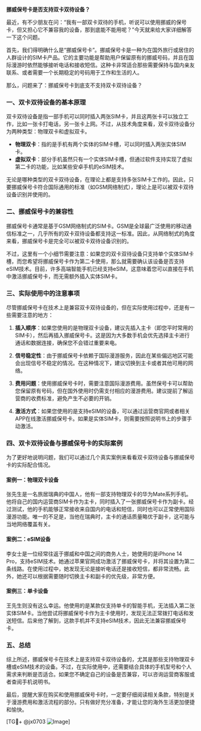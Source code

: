 **挪威保号卡是否支持双卡双待设备？**

最近，有不少朋友在问：“我有一部双卡双待的手机，听说可以使用挪威的保号卡，但又担心它不兼容我的设备，那到底能不能用呢？”今天就来给大家详细解答一下这个问题。

首先，我们得明确什么是“挪威保号卡”。挪威保号卡是一种为在国外旅行或居住的人群设计的SIM卡产品。它的主要功能是帮助用户保留原有的挪威号码，并且在国际漫游时依然能够接听电话和接收短信。这种卡非常适合那些需要保持与国内亲友联系、或者需要一个长期稳定的号码用于工作和生活的人。

那么，问题来了：挪威保号卡到底支不支持双卡双待设备？

### 一、双卡双待设备的基本原理

双卡双待设备是指一部手机可以同时插入两张SIM卡，并且这两张卡可以独立工作，比如一张卡打电话，另一张卡上网。不过，从技术角度来看，双卡双待设备分为两种类型：物理双卡和虚拟双卡。

- **物理双卡**：指的是手机有两个实体的SIM卡槽，可以同时插入两张实体SIM卡。
- **虚拟双卡**：部分手机虽然只有一个实体SIM卡槽，但通过软件支持实现了虚拟第二卡的功能，比如某些安卓手机的eSIM技术。

无论是哪种类型的双卡双待设备，在理论上都是支持多张SIM卡工作的。因此，只要挪威保号卡符合国际通用的标准（如GSM网络制式），理论上是可以被双卡双待设备识别并使用的。

### 二、挪威保号卡的兼容性

挪威保号卡通常是基于GSM网络制式的SIM卡。GSM是全球最广泛使用的移动通信标准之一，几乎所有的双卡双待设备都支持这一标准。因此，从网络制式的角度来看，挪威保号卡是完全可以被双卡双待设备识别的。

不过，这里有一个小细节需要注意：如果您的双卡双待设备只支持单个实体SIM卡槽，而您希望将挪威保号卡作为第二卡使用，那么就需要确认该设备是否支持eSIM技术。目前，许多高端智能手机已经支持eSIM，这意味着您可以直接在手机中激活挪威保号卡，而无需额外插入实体SIM卡。

### 三、实际使用中的注意事项

尽管挪威保号卡在技术上是兼容双卡双待设备的，但在实际使用过程中，还是有一些需要注意的地方：

1. **插入顺序**：如果您使用的是物理双卡设备，建议先插入主卡（即您平时常用的SIM卡），然后再插入挪威保号卡。这是因为大多数手机会优先选择主卡进行通话和数据连接，确保您不会错过重要来电。

2. **信号稳定性**：由于挪威保号卡依赖于国际漫游服务，因此在某些偏远地区可能会出现信号不稳定的情况。在这种情况下，建议切换到主卡或者其他可用的网络。

3. **费用问题**：使用挪威保号卡时，需要注意国际漫游费用。虽然保号卡可以帮助您保留原有号码，但在国外使用时仍需支付相应的漫游费用。建议提前了解运营商的收费标准，避免产生不必要的开销。

4. **激活方式**：如果您使用的是支持eSIM的设备，可以通过运营商官网或者相关APP在线激活挪威保号卡。如果是实体SIM卡，则需要按照说明书上的步骤手动激活。

### 四、双卡双待设备与挪威保号卡的实际案例

为了更好地说明问题，我们可以通过几个真实案例来看看双卡双待设备与挪威保号卡的实际配合情况。

#### 案例一：物理双卡设备
张先生是一名旅居瑞典的中国人，他有一部支持物理双卡的华为Mate系列手机。他将自己的国内运营商SIM卡作为主卡，同时插入了一张挪威保号卡作为副卡。经过测试，他的手机能够正常接收来自国内的电话和短信，同时也可以正常使用国际漫游功能。唯一的不足是，当他在瑞典时，主卡的通话质量略优于副卡，这可能与当地网络覆盖有关。

#### 案例二：eSIM设备
李女士是一位经常往返于挪威和中国之间的商务人士，她使用的是iPhone 14 Pro，支持eSIM技术。她通过苹果官网成功激活了挪威保号卡，并将其设置为第二条线路。在使用过程中，她发现无论是接听电话还是接收短信，都非常流畅。此外，她还可以根据需要随时切换主卡和副卡的优先级，非常方便。

#### 案例三：单卡设备
王先生则没有这么幸运。他使用的是某款仅支持单卡的智能手机，无法插入第二张实体SIM卡。当他尝试将挪威保号卡作为主卡使用时，发现无法正常拨打电话和发送短信。后来他了解到，这款手机并不支持eSIM技术，因此无法兼容挪威保号卡。

### 五、总结

综上所述，挪威保号卡在技术上是支持双卡双待设备的，尤其是那些支持物理双卡槽或eSIM技术的设备。不过，在实际使用中，还需要结合具体的手机型号和个人需求来判断是否适合。如果您不确定自己的设备是否兼容，可以咨询运营商客服或者查阅手机说明书。

最后，提醒大家在购买和使用挪威保号卡时，一定要仔细阅读相关条款，特别是关于漫游费用和激活流程的部分。只有做好充分准备，才能让您的海外生活更加便捷和愉快。

[TG💪+ @jx0703 ![Image](https://github.com/user-attachments/assets/dbca1d08-cadb-493c-b0ec-ad6f7a83f270)]